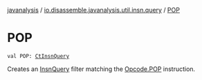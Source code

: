 [javanalysis](../index.md) / [io.disassemble.javanalysis.util.insn.query](index.md) / [POP](./-p-o-p.md)

# POP

`val POP: `[`CtInsnQuery`](-ct-insn-query/index.md)

Creates an [InsnQuery](-insn-query/index.md) filter matching the [Opcode.POP](#) instruction.

